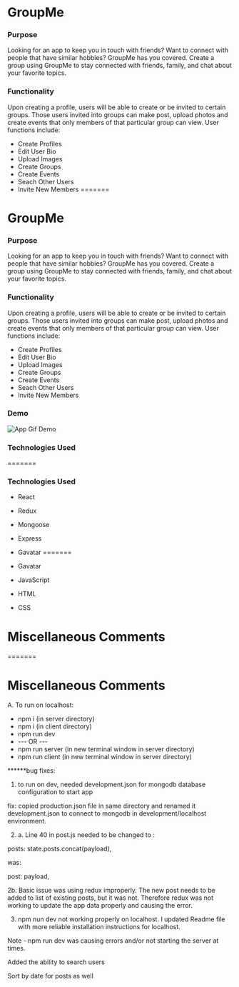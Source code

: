 
# GroupMe 

### Purpose 
Looking for an app to keep you in touch with friends? Want to connect with people that have similar hobbies? GroupMe has you covered. Create a group using GroupMe to stay connected with friends, family, and chat about your favorite topics. 

### Functionality 

Upon creating a profile, users will be able to create or be invited to certain groups. Those users invited into groups can make post, upload photos and create events that only members of that particular group can view. User functions include: 

- Create Profiles
- Edit User Bio 
- Upload Images 
- Create Groups 
- Create Events
- Seach Other Users
- Invite New Members 
=======
# GroupMe

### Purpose

Looking for an app to keep you in touch with friends? Want to connect with people that have similar hobbies? GroupMe has you covered. Create a group using GroupMe to stay connected with friends, family, and chat about your favorite topics.

### Functionality

Upon creating a profile, users will be able to create or be invited to certain groups. Those users invited into groups can make post, upload photos and create events that only members of that particular group can view. User functions include:

- Create Profiles
- Edit User Bio
- Upload Images
- Create Groups
- Create Events
- Seach Other Users
- Invite New Members


### Demo

![App Gif Demo](GroupMe-App-Demo.gif)

### Technologies Used 
=======
### Technologies Used


- React
- Redux
- Mongoose
- Express

- Gavatar 
=======
- Gavatar

- JavaScript
- HTML
- CSS




# Miscellaneous Comments 

=======
# Miscellaneous Comments


A. To run on localhost:

- npm i (in server directory)
- npm i (in client directory)
- npm run dev
- --- OR ---
- npm run server (in new terminal window in server directory)
- npm run client (in new terminal window in server directory)

**\*\***bug fixes:

1. to run on dev, needed development.json for mongodb database configuration to start app

fix: copied production.json file in same directory and renamed it development.json to connect to mongodb in development/localhost environment.

2. a. Line 40 in post.js needed to be changed to :

posts: state.posts.concat(payload),

was:

post: payload,

2b. Basic issue was using redux improperly. The new post needs to be added to list of existing posts, but it was not. Therefore redux was not working to update the app data properly and causing the error.

3. npm nun dev not working properly on localhost. I updated Readme file with more reliable installation instructions for localhost.

Note - npm run dev was causing errors and/or not starting the server at times.

Added the ability to search users

Sort by date for posts as well
